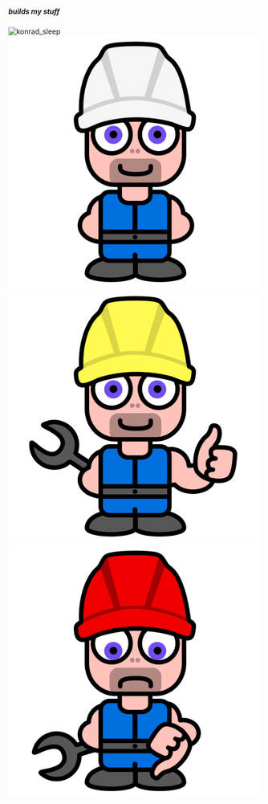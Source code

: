 
##### builds my stuff

![konrad_sleep](img/konrad_sleep.png)
![konrad_idle](img/konrad_idle.png)
![konrad_ok](img/konrad_ok.png)
![konrad_error](img/konrad_error.png)
